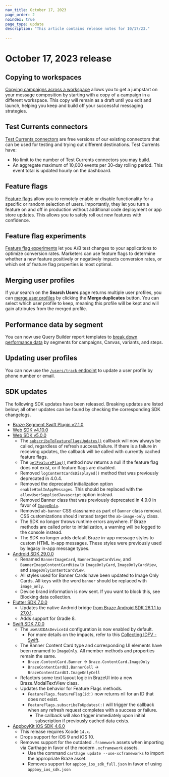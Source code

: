 ```yaml
---
nav_title: October 17, 2023
page_order: 2
noindex: true
page_type: update
description: "This article contains release notes for 10/17/23."
 
---
```

# October 17, 2023 release

## Copying to workspaces

[Copying campaigns across a workspace]({{site.baseurl}}/user_guide/engagement_tools/campaigns/managing_campaigns/copying_to_workspace/) allows you to get a jumpstart on your message composition by starting with a copy of a campaign in a different workspace. This copy will remain as a draft until you edit and launch, helping you keep and build off your successful messaging strategies.

## Test Currents connectors

[Test Currents connectors]({{site.baseurl}}/user_guide/data_and_analytics/braze_currents/setting_up_currents/#test-currents-connectors) are free versions of our existing connectors that can be used for testing and trying out different destinations. Test Currents have:

- No limit to the number of Test Currents connectors you may build.
- An aggregate maximum of 10,000 events per 30-day rolling period. This event total is updated hourly on the dashboard.

## Feature flags

[Feature flags]({{site.baseurl}}/developer_guide/platform_wide/feature_flags/about/) allow you to remotely enable or disable functionality for a specific or random selection of users. Importantly, they let you turn a feature on and off in production without additional code deployment or app store updates. This allows you to safely roll out new features with confidence.

## Feature flag experiments

[Feature flag experiments]({{site.baseurl}}/developer_guide/platform_wide/feature_flags/experiments/) let you A/B test changes to your applications to optimize conversion rates. Marketers can use feature flags to determine whether a new feature positively or negatively impacts conversion rates, or which set of feature flag properties is most optimal.

## Merging user profiles

If your search on the **Search Users** page returns multiple user profiles, you can [merge user profiles]({{site.baseurl}}/user_guide/engagement_tools/segments/user_profiles#merge-profiles) by clicking the **Merge duplicates** button. You can select which user profile to keep, meaning this profile will be kept and will gain attributes from the merged profile.

## Performance data by segment

You can now use Query Builder report templates to [break down performance data]({{site.baseurl}}/user_guide/data_and_analytics/reporting/viewing_and_understanding_segment_data/#performance-data-by-segment) by segments for campaigns, Canvas, variants, and steps.

## Updating user profiles

You can now use the [`/users/track` endpoint]({{site.baseurl}}/api/endpoints/user_data/post_user_track/) to update a user profile by phone number or email.

## SDK updates
 
The following SDK updates have been released. Breaking updates are listed below; all other updates can be found by checking the corresponding SDK changelogs.
 
- [Braze Segment Swift Plugin v2.1.0](https://github.com/braze-inc/braze-segment-swift/blob/main/CHANGELOG.md)
- [Web SDK v4.10.0](https://github.com/braze-inc/braze-web-sdk/blob/master/CHANGELOG.md)
- [Web SDK v5.0.0](https://github.com/braze-inc/braze-web-sdk/blob/master/CHANGELOG.md)
    - The [`subscribeToFeatureFlagsUpdates()`](https://js.appboycdn.com/web-sdk/latest/doc/modules/braze.html#subscribetofeatureflagsupdates) callback will now always be called, regardless of refresh success/failure. If there is a failure in receiving updates, the callback will be called with currently cached feature flags.
    - The [`getFeatureFlag()`](https://js.appboycdn.com/web-sdk/latest/doc/modules/braze.html#getfeatureflag) method now returns a null if the feature flag does not exist, or if feature flags are disabled.
    - Removed `logContentCardsDisplayed()` method that was previously deprecated in 4.0.4.
    - Removed the deprecated initialization option `enableHtmlInAppMessages`. This should be replaced with the `allowUserSuppliedJavascript` option instead.
    - Removed Banner class that was previously deprecated in 4.9.0 in favor of [`ImageOnly`](https://js.appboycdn.com/web-sdk/latest/doc/classes/braze.imageonly.html).
    - Removed `ab-banner` CSS classname as part of `Banner` class removal. CSS customizations should instead target the `ab-image-only` class.
    - The SDK no longer throws runtime errors anywhere. If Braze methods are called prior to initialization, a warning will be logged to the console instead.
    - The SDK no longer adds default Braze in-app message styles to custom HTML in-app messages. These styles were previously used by legacy in-app message types.
- [Android SDK 29.0.0](https://github.com/braze-inc/braze-android-sdk/blob/master/CHANGELOG.md)
    - Renamed `BannerImageCard`, `BannerImageCardView`, and `BannerImageContentCardView` to `ImageOnlyCard`, `ImageOnlyCardView`, and `ImageOnlyContentCardView`.
    - All styles used for Banner Cards have been updated to Image Only Cards. All keys with the word `banner` should be replaced with `image_only`.
    - Device brand information is now sent. If you want to block this, see Blocking data collection.
- [Flutter SDK 7.0.0](https://pub.dev/packages/braze_plugin/changelog)
    - Updates the native Android bridge [from Braze Android SDK 26.1.1 to 27.0.1](https://github.com/braze-inc/braze-android-sdk/blob/master/CHANGELOG.md#2701).
    - Adds support for Gradle 8.
- [Swift SDK 7.0.0](https://github.com/braze-inc/braze-swift-sdk/blob/main/CHANGELOG.md)
    - The `useUUIDAsDeviceId` configuration is now enabled by default.
        - For more details on the impacts, refer to this [Collecting IDFV - Swift]({{site.baseurl}}/developer_guide/platform_integration_guides/swift/initial_sdk_setup/swift_idfv/).
    - The Banner Content Card type and corresponding UI elements have been renamed to `ImageOnly`. All member methods and properties remain the same.
        - `Braze.ContentCard.Banner` → `Braze.ContentCard.ImageOnly`
        - `BrazeContentCardUI.BannerCell` → `BrazeContentCardUI.ImageOnlyCell`
    - Refactors some text layout logic in BrazeUI into a new Braze.ModalTextView class.
    - Updates the behavior for Feature Flags methods.
        - `FeatureFlags.featureFlag(id:)` now returns nil for an ID that does not exist.
        - `FeatureFlags.subscribeToUpdates(:)` will trigger the callback when any refresh request completes with a success or failure.
            - The callback will also trigger immediately upon initial subscription if previously cached data exists.
- [AppboyKit iOS SDK 4.6.0](https://github.com/Appboy/appboy-ios-sdk/releases/tag/4.6.0)
    - This release requires Xcode `14.x`.
    - Drops support for iOS 9 and iOS 10.
    - Removes support for the outdated `.framework` assets when importing via Carthage in favor of the modern `.xcframework` assets.
        - Use the command `carthage update --use-xcframeworks` to import the appropriate Braze asset.
        - Removes support for `appboy_ios_sdk_full.json` in favor of using `appboy_ios_sdk.json`
